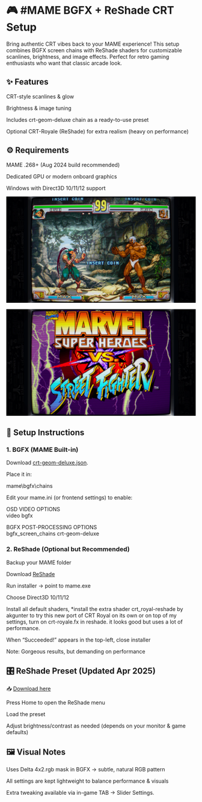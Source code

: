 # 🎮 #MAME BGFX + ReShade CRT Setup



Bring authentic CRT vibes back to your MAME experience!
This setup combines BGFX screen chains with ReShade shaders for customizable scanlines, brightness, and image effects. Perfect for retro gaming enthusiasts who want that classic arcade look.  


## ✨ Features

CRT-style scanlines & glow

Brightness & image tuning

Includes crt-geom-deluxe chain as a ready-to-use preset

Optional CRT-Royale (ReShade) for extra realism (heavy on performance)  



## ⚙️ Requirements

MAME .268+ (Aug 2024 build recommended)

Dedicated GPU or modern onboard graphics

Windows with Direct3D 10/11/12 support  

  ![Screenshot April 2025](https://github.com/JBW-byte/Mame-BGFX-Reshade/blob/main/vwuwyv2fltse1.webp)

  ![Screenshot April 2025](https://github.com/JBW-byte/Mame-BGFX-Reshade/blob/main/ye4jrgrdltse1.webp)


## 🔧 Setup Instructions  

### 1. BGFX (MAME Built-in)

Download [crt-geom-deluxe.json](https://drive.google.com/file/d/1S9rYcUZEVSiZcKPovk4OlVwTiCqhsr16/view?usp=sharing).

Place it in:

mame\bgfx\chains


Edit your mame.ini (or frontend settings) to enable:

OSD VIDEO OPTIONS  
video bgfx  

BGFX POST-PROCESSING OPTIONS  
bgfx_screen_chains crt-geom-deluxe  

  
    
### 2. ReShade (Optional but Recommended)

Backup your MAME folder

Download [ReShade](https://reshade.me/) 

Run installer → point to mame.exe

Choose Direct3D 10/11/12

Install all default shaders, *install the extra shader crt_royal-reshade by akgunter to try this new port of CRT Royal on its own or on top of my settings, turn on crt-royale.fx in reshade. it looks good but uses a lot of performance.

When “Succeeded!” appears in the top-left, close installer  

Note: Gorgeous results, but demanding on performance  



## 🎛️ ReShade Preset (Updated Apr 2025)  

📥 [Download here](https://drive.google.com/file/d/1OiYts_8r1J3BZmyIzAopg3_uqjvnASfe/view?usp=sharing)

Press Home to open the ReShade menu

Load the preset

Adjust brightness/contrast as needed (depends on your monitor & game defaults)  



## 🖼️ Visual Notes

Uses Delta 4x2.rgb mask in BGFX → subtle, natural RGB pattern

All settings are kept lightweight to balance performance & visuals

Extra tweaking available via in-game TAB → Slider Settings.

